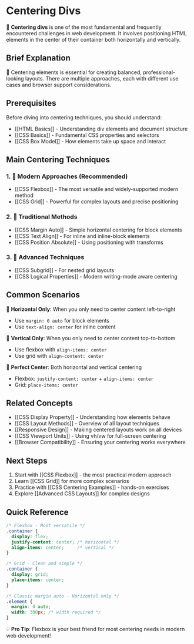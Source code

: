 # Centering Divs

🎯 **Centering divs** is one of the most fundamental and frequently encountered challenges in web development. It involves positioning HTML elements in the center of their container both horizontally and vertically.

## Brief Explanation

🔧 Centering elements is essential for creating balanced, professional-looking layouts. There are multiple approaches, each with different use cases and browser support considerations.

## Prerequisites

Before diving into centering techniques, you should understand:
- [[HTML Basics]] - Understanding div elements and document structure
- [[CSS Basics]] - Fundamental CSS properties and selectors
- [[CSS Box Model]] - How elements take up space and interact

## Main Centering Techniques

### 1. 🌟 Modern Approaches (Recommended)
- [[CSS Flexbox]] - The most versatile and widely-supported modern method
- [[CSS Grid]] - Powerful for complex layouts and precise positioning

### 2. 🔄 Traditional Methods
- [[CSS Margin Auto]] - Simple horizontal centering for block elements
- [[CSS Text Align]] - For inline and inline-block elements
- [[CSS Position Absolute]] - Using positioning with transforms

### 3. 🚀 Advanced Techniques
- [[CSS Subgrid]] - For nested grid layouts
- [[CSS Logical Properties]] - Modern writing-mode aware centering

## Common Scenarios

🎨 **Horizontal Only**: When you only need to center content left-to-right
- Use `margin: 0 auto` for block elements
- Use `text-align: center` for inline content

🎨 **Vertical Only**: When you only need to center content top-to-bottom
- Use flexbox with `align-items: center`
- Use grid with `align-content: center`

🎨 **Perfect Center**: Both horizontal and vertical centering
- Flexbox: `justify-content: center` + `align-items: center`
- Grid: `place-items: center`

## Related Concepts

- [[CSS Display Property]] - Understanding how elements behave
- [[CSS Layout Methods]] - Overview of all layout techniques
- [[Responsive Design]] - Making centered layouts work on all devices
- [[CSS Viewport Units]] - Using vh/vw for full-screen centering
- [[Browser Compatibility]] - Ensuring your centering works everywhere

## Next Steps

1. Start with [[CSS Flexbox]] - the most practical modern approach
2. Learn [[CSS Grid]] for more complex scenarios
3. Practice with [[CSS Centering Examples]] - hands-on exercises
4. Explore [[Advanced CSS Layouts]] for complex designs

## Quick Reference

```css
/* Flexbox - Most versatile */
.container {
  display: flex;
  justify-content: center; /* horizontal */
  align-items: center;     /* vertical */
}

/* Grid - Clean and simple */
.container {
  display: grid;
  place-items: center;
}

/* Classic margin auto - Horizontal only */
.element {
  margin: 0 auto;
  width: 300px; /* width required */
}
```

💡 **Pro Tip**: Flexbox is your best friend for most centering needs in modern web development!
